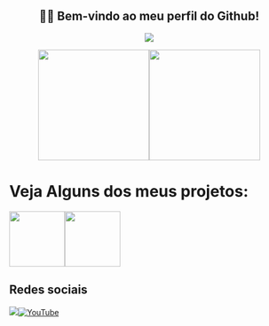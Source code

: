 <h2 align="center">👋🏻 Bem-vindo ao meu perfil do Github!</h2><p align="center"><img
 src="https://github-readme-stats.vercel.app/api?username=LESS14&custom_title=Github+Stats&theme=dark"></p><p align="center"><img src="https://lanyard.cnrad.dev/api/879190916894711869" height="200em"><img
 src="https://github-readme-stats.vercel.app/api/top-langs/?username=LESS14&layout=compact&langs_count=7&theme=dark&bg_color=1a1c1f&hide_border=true" height="200em"></p><p align="center"><h1 align="left">Veja Alguns dos meus projetos:</h1><a align="center" href="https://github.com/LESS14/Color-Picker" target="_blank"><img src="https://gh-card.dev/repos/LESS14/Color-Picker.png" height="100em"></a><a align="center" href="https://github.com/LESS14/QR-code-generator" target="_blank"><img
 src="https://gh-card.dev/repos/LESS14/QR-code-generator.png" height="100em"></a><h2>Redes sociais</h2></p><p style="user-select:none"><a
 href="https://www.linkedin.com/in/felipe-maciel-56b594270/" target="_blank"><img src="https://img.shields.io/badge/-LinkedIn-%230077B5?style=for-the-badge&logo=linkedin&logoColor=white" target="_blank"></a></a><a href="https://www.youtube.com/channel/UCmkbZQ128B5pje4CQrRbyOg" title="Linkedin" target="_blank"><img
 src="https://img.shields.io/badge/YouTube-FF0000?style=for-the-badge&logo=youtube&logoColor=white" title="YouTube" target="_blank"></a></p>
